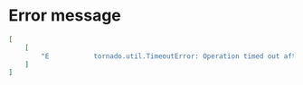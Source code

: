 # Error message

```json
[
    [
        "E           tornado.util.TimeoutError: Operation timed out after 5 seconds"
    ]
]
```
